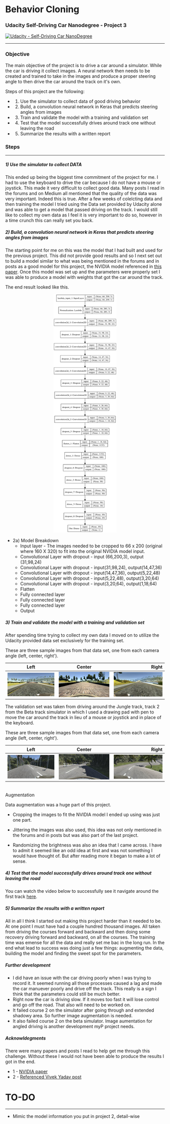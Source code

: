 # Behavior Cloning
### Udacity Self-Driving Car Nanodegree - Project 3 
[![Udacity - Self-Driving Car NanoDegree](https://s3.amazonaws.com/udacity-sdc/github/shield-carnd.svg)](http://www.udacity.com/drive)
 
---
### Objective

The main objective of the project is to drive a car around a simulator.  While the car is driving it collect images.  A neural network then needs to be created and trained to take in the images and produce a proper steering angle to then drive the car around the track on it's own.

Steps of this project are the following:
* 1) Use the simulator to collect data of good driving behavior
* 2) Build, a convolution neural network in Keras that predicts steering angles from images
* 3) Train and validate the model with a training and validation set
* 4) Test that the model successfully drives around track one without leaving the road
* 5) Summarize the results with a written report

### Steps
---
##### 1) Use the simulator to collect DATA

This ended up being the biggest time commitment of the project for me.  I had to use the keyboard to drive the car because I do not have a mouse or joystick.  This made it very difficult to collect good data.  Many posts I read in the forums and on Medium all mentioned that the quality of the data was very important.  Indeed this is true.  After a few weeks of colelcting data and then training the model I tried using the Data set provided by Udacity alone and was able to get a model that passed driving on the track.  I would still like to collect my own data as I feel it is very important to do so, however  in a time crunch this can really set you back.

##### 2) Build, a convolution neural network in Keras that predicts steering angles from images

The starting point for me on this was the model that I had built and used for the previous project.  This did not provide good results and so I next set out to build a model similar to what was being mentioned in the forums and in posts as a good model for this project, the NVIDIA model referenced in [this paper](http://images.nvidia.com/content/tegra/automotive/images/2016/solutions/pdf/end-to-end-dl-using-px.pdf).  Once this model was set up and the parameters were properly set I was able to produce a model with weights that got the car around the track.

The end result looked like this.
<p align="center"><img src="./images/model.png" alt="End result" height="750" width="200" /></p>

* 2a) Model Breakdown
    * Input layer - The images needed to be cropped to 66 x 200 (original where 160 X 320) to fit into the original NVIDIA model input. 
    * Convolutional Layer with dropout - input (66,200,3), output (31,98,24)
    * Convolutional Layer with dropout - input(31,98,24), output(14,47,36)
    * Convolutional Layer with dropout - input(14,47,36), output(5,22,48)
    * Convolutional Layer with dropout - input(5,22,48), output(3,20,64)
    * Convolutional Layer with dropout - input(3,20,64), output(1,18,64)
    * Flatten
    * Fully connected layer
    * Fully connected layer
    * Fully connected layer
    * Output

##### 3) Train and validate the model with a training and validation set

After spending time trying to collect my own data I moved on to utilize the Udacity provided data set exclusively for the training set.  

These are three sample images from that data set, one from each camera angle (left, center, right').

| Left    | Center           | Right  |
| ------------- |:-------------:| -----:|
| <img src="./images/left_2016_12_01_13_36_58_071.jpg" /> | <img src="./images/center_2016_12_01_13_30_48_287.jpg" /> | <img src="./images/right_2016_12_01_13_39_53_110.jpg" /> |

The validation set was taken from driving around the Jungle track, track 2 from the Beta track simulator in which I used a drawing pad with pen to move the car around the track in lieu of a mouse or joystick and in place of the keyboard.

These are three sample images from that data set, one from each camera angle (left, center, right').

| Left    | Center           | Right  |
| ------------- |:-------------:| -----:|
| <img src="./images/left_2017_02_09_08_49_20_962.jpg" /> | <img src="./images/center_2017_02_09_08_47_53_649.jpg" /> | <img src="./images/right_2017_02_09_08_49_28_147.jpg" /> |


######
Augmentation

Data augmentation was a huge part of this project. 

* Cropping the images to fit the NVIDIA model I ended up using was just one part.

* Jittering the images was also used, this idea was not only mentioned in the forums and in posts but was also part of the last project.

* Randomizing the brightness was also an idea that I came across.  I have to admit it seemed like an odd idea at first and was not something I would have thought of.  But after reading more it began to make a lot of sense. 


##### 4) Test that the model successfully drives around track one without leaving the road

You can watch the video below to successfully see it navigate around the first track [here](https://www.youtube.com/watch?v=CMf-lcnNG6o).  

##### 5) Summarize the results with a written report

All in all I think I started out making this project harder than it needed to be.  At one point I must have had a couple hundred thousand images.  All taken from driving the courses forward and backward and then doing some recovery driving forward and backward, on all the courses. The training time was emense for all the data and really set me bac in the long run. In the end what lead to success was doing just a few things: augmenting the data, building the model and finding the sweet spot for the parameters.  

##### Further development

* I did have an issue with the car driving poorly when I was trying to record it.  It seemed running all those processes caused a lag and made the car manuever poorly and drive off the track.  This really is a sign I think that the parameters could still be much better.
* Right now the car is driving slow.  If it moves too fast it will lose control and go off the road.  That also will need to be worked on.
* It failed course 2 on the simulator after going through and extended shadowy area.  So further image augmentation is needed.
* It also failed course 2 on the beta simulator.  Image aumentation for angled driving is another development myP project needs.

##### Acknowldegments

There were many papers and posts I read to help get me through this challenge.  Without these I would not have been able to produce the results I got in the end.

* 1 - [NVIDIA paper](http://images.nvidia.com/content/tegra/automotive/images/2016/solutions/pdf/end-to-end-dl-using-px.pdf)
* 2 - [Referenced Vivek Yadav post](https://chatbotslife.com/using-augmentation-to-mimic-human-driving-496b569760a9#.yh93soib0)

# TO-DO
---
* Mimic the model information you put in project 2, detail-wise
